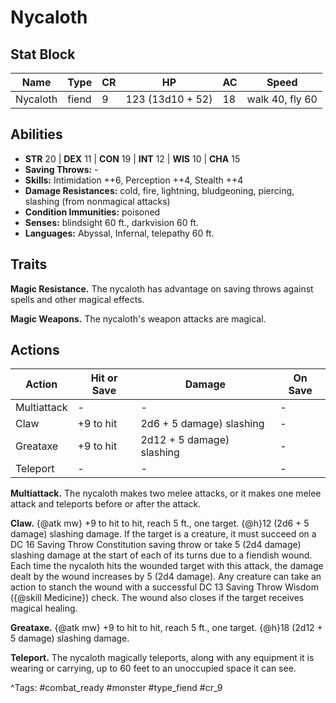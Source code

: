 # Nycaloth

## Stat Block

| Name | Type | CR | HP | AC | Speed |
|------|------|----|----|----|-------|
| Nycaloth | fiend | 9 | 123 (13d10 + 52) | 18 | walk 40, fly 60 |

## Abilities

- **STR** 20 | **DEX** 11 | **CON** 19 | **INT** 12 | **WIS** 10 | **CHA** 15
- **Saving Throws:** -  
- **Skills:** Intimidation ++6, Perception ++4, Stealth ++4  
- **Damage Resistances:** cold, fire, lightning, bludgeoning, piercing, slashing (from nonmagical attacks)  
- **Condition Immunities:** poisoned  
- **Senses:** blindsight 60 ft., darkvision 60 ft.  
- **Languages:** Abyssal, Infernal, telepathy 60 ft.

## Traits

**Magic Resistance.** The nycaloth has advantage on saving throws against spells and other magical effects.

**Magic Weapons.** The nycaloth's weapon attacks are magical.


## Actions

| Action | Hit or Save | Damage | On Save |
|--------|--------------|--------|----------|
| Multiattack | - | - | - |
| Claw | +9 to hit | 2d6 + 5 damage) slashing | - |
| Greataxe | +9 to hit | 2d12 + 5 damage) slashing | - |
| Teleport | - | - | - |

**Multiattack.** The nycaloth makes two melee attacks, or it makes one melee attack and teleports before or after the attack.

**Claw.** {@atk mw} +9 to hit to hit, reach 5 ft., one target. {@h}12 (2d6 + 5 damage) slashing damage. If the target is a creature, it must succeed on a DC 16 Saving Throw Constitution saving throw or take 5 (2d4 damage) slashing damage at the start of each of its turns due to a fiendish wound. Each time the nycaloth hits the wounded target with this attack, the damage dealt by the wound increases by 5 (2d4 damage). Any creature can take an action to stanch the wound with a successful DC 13 Saving Throw Wisdom ({@skill Medicine}) check. The wound also closes if the target receives magical healing.

**Greataxe.** {@atk mw} +9 to hit to hit, reach 5 ft., one target. {@h}18 (2d12 + 5 damage) slashing damage.

**Teleport.** The nycaloth magically teleports, along with any equipment it is wearing or carrying, up to 60 feet to an unoccupied space it can see.


^Tags: #combat_ready #monster #type_fiend #cr_9
